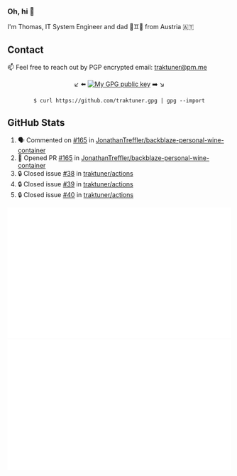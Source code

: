 ### Oh, hi 👋

I'm Thomas, IT System Engineer and dad 👶♊️👶 from Austria 🇦🇹

<!--
**traktuner/traktuner** is a ✨ _special_ ✨ repository because its `README.md` (this file) appears on your GitHub profile.

Here are some ideas to get you started:

- 🔭 I’m currently working on ...
- 🌱 I’m currently learning ...
- 👯 I’m looking to collaborate on ...
- 🤔 I’m looking for help with ...
- 💬 Ask me about ...
- 📫 How to reach me: ...
- 😄 Pronouns: ...
- ⚡ Fun fact: ...
-->

## Contact
📫 Feel free to reach out by PGP encrypted email:
traktuner@pm.me

<div align="center" markdown="1">

↙️ ⬅️ [![My GPG public key](https://img.shields.io/badge/PGP%20public%20key-6D4AFF?style=for-the-badge)](https://github.com/traktuner.gpg) ➡️ ↘️

```shell
$ curl https://github.com/traktuner.gpg | gpg --import
```

</div>

## GitHub Stats
<!--START_SECTION:activity-->
1. 🗣 Commented on [#165](https://github.com/JonathanTreffler/backblaze-personal-wine-container/pull/165#issuecomment-2153164355) in [JonathanTreffler/backblaze-personal-wine-container](https://github.com/JonathanTreffler/backblaze-personal-wine-container)
2. 💪 Opened PR [#165](https://github.com/JonathanTreffler/backblaze-personal-wine-container/pull/165) in [JonathanTreffler/backblaze-personal-wine-container](https://github.com/JonathanTreffler/backblaze-personal-wine-container)
3. 🔒 Closed issue [#38](https://github.com/traktuner/actions/issues/38) in [traktuner/actions](https://github.com/traktuner/actions)
4. 🔒 Closed issue [#39](https://github.com/traktuner/actions/issues/39) in [traktuner/actions](https://github.com/traktuner/actions)
5. 🔒 Closed issue [#40](https://github.com/traktuner/actions/issues/40) in [traktuner/actions](https://github.com/traktuner/actions)
<!--END_SECTION:activity-->

![](https://github.com/traktuner/traktuner/blob/master/generated/overview.svg)
![](https://github.com/traktuner/traktuner/blob/master/generated/languages.svg)

